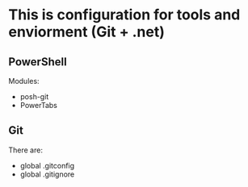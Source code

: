 This is configuration for tools and enviorment (Git + .net)
===========================================================

PowerShell
----------

Modules:
* posh-git
* PowerTabs

Git
---

There are:
* global .gitconfig
* global .gitignore